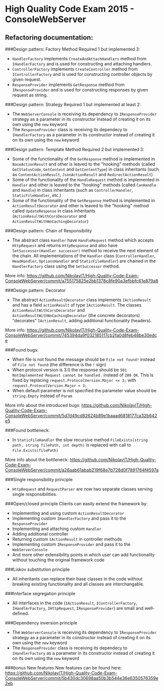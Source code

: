 # High Quality Code Exam 2015 - ConsoleWebServer

## Refactoring documentation:

###Design pattern: Factory Method
Required 1 but implemented 3:
* `HandlerFactory` implements `CreateAndAttachHandlers` method from `IHandlerFactory` and is used for constructing and attaching handlers.
* `ControllerFactory` implements `CreateController` method from `IControllerFactory` and is used for constructing controller objects by given request.
* `ResponseProvider` implements `GetResponse` method from `IResponseProvider` and is used for constructing responses by given request as string.

###Design pattern: Strategy
Required 1 but implemented at least 2:
* The `WebServerConsole` is receiving its dependency to `IResponseProvider` strategy as a parameter in its constructor instead of creating it on its own using the `new` keyword
* The `ResponseProvider` class is receiving its dependecy to `IHandlerFactory` as a parameter in its constructor instead of creating it on its own using the `new` keyword

###Design pattern: Template Method
Required 2 but implemented 3:
* Some of the functionality of the `GetResponse` method is implemented in `BaseActionResult` and other is leaved to the "hooking" methods (called `GetStatusCode`, `GetContent` and `GetContentType`) in class inheritants (such as `ContentActionResult`, `JsonActionResult` and `RedirectActionResult`)
* Some of the functionality of the `HandleRequest` method is implemented in `Handler` and other is leaved to the "hooking" methods (called `CanHandle` and `Handle`) in class inheritants (such as `ControllerHandler`, `StaticFileHandler`, etc.)
* Some of the functionality of the `GetResponse` method is implemented in `ActionResultDecorator` and other is leaved to the "hooking" method called `UpdateResponse` in class inheritants (`ActionResultWithCorsDecorator` and `ActionResultWithNoCachingDecorator`)

###Design pattern: Chain of Responsibility
* The abstract class `Handler` have `HandleRequest` method which accepts `HttpRequest` and returns `HttpResponse` and also have `SetSuccessor(Handler successor)` method to receive the next element of the chain. All implementations of the `Handler` class (`ControllerHandler`, `HeadHandler`, `OptionsHandler` and `StaticFileHandler`) are chained in the `HandlerFactory` class using the `SetSuccessor` method.

More info: https://github.com/NikolayIT/High-Quality-Code-Exam-ConsoleWebServer/commit/a755175825e2bb1378c8fe90a3efbbfc61e879a8

###Design pattern: Decorator
* The abstract `ActionResultDecorator` class implements `IActionResult` and has a field `actionResult` of type `IActionResult`. The classes `ActionResultWithCorsDecorator` and `ActionResultWithNoCachingDecorator` (the concrete decorators) "decorates" `IActionResult`, adding additional functionality (headers).

More info: https://github.com/NikolayIT/High-Quality-Code-Exam-ConsoleWebServer/commit/745394da9f032185117cb2fa0d8feb48be30edce

###Found bugs:
* When file is not found the message should be `File not found!` instead of `File not found` (the difference is the `!` sign)
* When protocol version is 3.0 the response should be `501 NotImplemented Request cannot be handled.` instead of `200 OK`. This is fixed by replacing `request.ProtocolVersion.Major <= 3;` with `request.ProtocolVersion.Major < 3;`
* When default parameter is not specified the parameter value should be `string.Empty` instead of `Param`

More info about the introduced bugs: https://github.com/NikolayIT/High-Quality-Code-Exam-ConsoleWebServer/commit/5d7d49cd82624b89e1baaad6818177ca32b642e5

###Found bottleneck:
* In `StaticFileHandler` the slow recursive method `FileExists(string path, string filePath, int depth)` is replaced with call to `File.Exists(filePath)`

More info about the bottleneck: https://github.com/NikolayIT/High-Quality-Code-Exam-ConsoleWebServer/commit/a26aab61abab219f68e7b728d0f7891764f4597a

###Single responsibility principle
* `HttpRequest` and `RequestParser` are now two separate classes serving single responsibilities.

###Open/closed principle
Clients can easily extend the framework by:
* Implementing and using custom `ActionResultDecorator`
* Implementing custom `IHandlerFactory` and pass it to the `ResponseProvider`
* Implementing and attaching custom `Handler`
* Adding additional controller
* Returning custom `IActionResult` in controller methods
* Implementing custom `IResponseProvider` and pass it to the `WebServerConsole`
* And more other extensibility points in which user can add functionality without touching the original framework code

###Liskov substitution principle
* All inheritants can replace their base classes in the code without breaking existing functionality and all classes are interchangable.

###Interface segregation principle
* All interfaces in the code (`IActionResult`, `IControllerFactory`, `IHandlerFactory`, `IHttpRequest`, `IResponseProvider`) are small and well-defined.

###Dependency inversion principle
* The `WebServerConsole` is receiving its dependency to `IResponseProvider` strategy as a parameter in its constructor instead of creating it on its own using the `new` keyword
* The `ResponseProvider` class is receiving its dependecy to `IHandlerFactory` as a parameter in its constructor instead of creating it on its own using the `new` keyword

###*bonus*  New features
New features can be found here: https://github.com/NikolayIT/High-Quality-Code-Exam-ConsoleWebServer/commit/5b430dc30698aa50b3b544e36e6350576359e2eb
